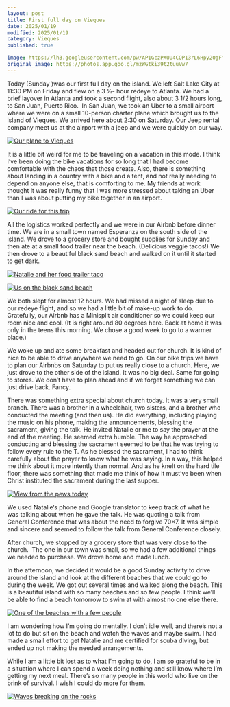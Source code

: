 ```yaml
---
layout: post
title: First full day on Vieques 
date: 2025/01/19
modified: 2025/01/19
category: Vieques 
published: true

image: https://lh3.googleusercontent.com/pw/AP1GczPXUU4COP13rL6Hpy20gFf3RPKU3DYU3seJnM0uhDZR3bSNwSRFME1W3Z_2yF5oBCjXrW9gc2ruVQs0BHh27ZuIVabHKcEm3_COGwoMMXQHVnrP84UT=s0-no
original_image: https://photos.app.goo.gl/mzWGtki39t2tuuVw7
---
```


Today (Sunday )was our first full day on the island. We left Salt Lake City at 11:30 PM on Friday and flew on a 3 ½- hour redeye to Atlanta. We had a brief layover in Atlanta and took a second flight, also about 3 1/2 hours long, to San Juan, Puerto Rico.  In San Juan, we took an Uber to a small airport where we were on a small 10-person charter plane which brought us to the island of Vieques. We arrived here about 2:30 on Saturday. Our Jeep rental company meet us at the airport with a jeep and we were quickly on our way.

[![Our plane to Vieques](https://lh3.googleusercontent.com/pw/AP1GczP5KsTsoaadX0T1s3Ii6u4HhkeggKcVZ4fhH4hSpu6bSxTPqVmrkrC0DYjmARNuAKnfZpLIvd6dgVvs_mOw8JDlkghcPeGiwxyBRO2TIeS7J0hzHyBm=s0-no)](https://photos.app.goo.gl/1vwJ4XVyN4n7WSXQ7)


It is a little bit weird for me to be traveling on a vacation in this mode. I think I’ve been doing the bike vacations for so long that I had become comfortable with the chaos that those create. Also, there is something about landing in a country with a bike and a tent, and not really needing to depend on anyone else, that is comforting to me. My friends at work thought it was really funny that I was more stressed about taking an Uber than I was about putting my bike together in an airport.

[![Our ride for this trip](https://lh3.googleusercontent.com/pw/AP1GczP96dzv2c2fbbDAhGGIM9lWbjZr7ZReC4HyXJQfVpjVsYP6jmNpceIHLQfhmy2ys5bMhoOT1suyhf-DNmJi4qjMv-HmkAIYNfR9TD0ZFvO5HnVhU-GN=s0-no)](https://photos.app.goo.gl/D5ucgn51b34uGh519)


All the logistics worked perfectly and we were in our Airbnb before dinner time. We are in a small town named Esperanza on the south side of the island. We drove to a grocery store and bought supplies for Sunday and then ate at a small food trailer near the beach. (Delicious veggie tacos!) We then drove to a beautiful black sand beach and walked on it until it started to get dark.

[![Natalie and her food trailer taco](https://lh3.googleusercontent.com/pw/AP1GczPGQVO1-0iTy82Jf93adT5fLzAXKP1L_WBlFoc_GRN0uNHITxaCT2fLeTpyI0LVU29NntCtclqL-BqP6sZbtAvAY_cb8-XzZ4GQdnlgnDb17dNfxHKK=s0-no)](https://photos.app.goo.gl/QgoE4VAjHi1WRpwf8)

[![Us on the black sand beach](https://lh3.googleusercontent.com/pw/AP1GczPRwZxZBGHSzmSEeN0blgQzOkUuj9eED_WjcTvMjQUtWZUoEE0jv7s0ct8UeE1D7V_9Z3IwmmbC9yw2oS1kKiQT2YY88_PDBBgsqYsfcrm8C4NmkEP6=s0-no)](https://photos.app.goo.gl/ZDESieZJuV3Fsnov5)

We both slept for almost 12 hours. We had missed a night of sleep due to our redeye flight, and so we had a little bit of make-up work to do. Gratefully, our Airbnb has a Minisplit air conditioner so we could keep our room nice and cool. (It is right around 80 degrees here. Back at home it was only in the teens this morning. We chose a good week to go to a warmer place.)

We woke up and ate some breakfast and headed out for church. It is kind of nice to be able to drive anywhere we need to go. On our bike trips we have to plan our Airbnbs on Saturday to put us really close to a church. Here, we just drove to the other side of the island. It was no big deal. Same for going to stores. We don’t have to plan ahead and if we forget something we can just drive back. Fancy.

There was something extra special about church today. It was a very small branch. There was a brother in a wheelchair, two sisters, and a brother who conducted the meeting (and then us). He did everything, including playing the music on his phone, making the announcements, blessing the sacrament, giving the talk. He invited Natalie or me to say the prayer at the end of the meeting. He seemed extra humble. The way he approached conducting and blessing the sacrament seemed to be that he was trying to follow every rule to the T. As he blessed the sacrament, I had to think carefully about the prayer to know what he was saying. In a way, this helped me think about it more intently than normal. And as he knelt on the hard tile floor, there was something that made me think of how it must’ve been when Christ instituted the sacrament during the last supper. 

[![View from the pews today](https://lh3.googleusercontent.com/pw/AP1GczN25e5eYKZobN-3uBK_4jg48MhQFtf0p97iZPRb0v5di9MBLpXxsDIsePIYV8t7FVtm8l5s1B8drwmcwWBLK335DVmmBxi1_a64VqHf5shvRHy6fPEh=s0-no)](https://photos.app.goo.gl/DCFgrqABrNJjNFKE8)


We used Natalie‘s phone and Google translator to keep track of what he was talking about when he gave the talk. He was quoting a talk from General Conference that was about the need to forgive 70×7. It was simple and sincere and seemed to follow the talk from General Conference closely.

After church, we stopped by a grocery store that was very close to the church.  The one in our town was small, so we had a few additional things we needed to purchase. We drove home and made lunch. 

In the afternoon, we decided it would be a good Sunday activity to drive around the island and look at the different beaches that we could go to during the week. We got out several times and walked along the beach. This is a beautiful island with so many beaches and so few people. I think we’ll be able to find a beach tomorrow to swim at with almost no one else there.

[![One of the beaches with a few people](https://lh3.googleusercontent.com/pw/AP1GczNH2viR6HFOBMWObg0V6siQtgiWI2ClO8LDTaMGE_zV6LyXp3KC1Moak9X9tRGHjSoPiieBe_pc-WTvzibxeTOfIM0FDB95bDUU8NvXUnXYQ6FtbGSB=s0-no)](https://photos.app.goo.gl/9SNR2GP4Q3S2od4J8)


I am wondering how I’m going do mentally. I don’t idle well, and there’s not a lot to do but sit on the beach and watch the waves and maybe swim. I had made a small effort to get Natalie and me certified for scuba diving, but ended up not making the needed arrangements. 

While I am a little bit lost as to what I’m going to do, I am so grateful to be in a situation where I can spend a week doing nothing and still know where I’m getting my next meal. There’s so many people in this world who live on the brink of survival. I wish I could do more for them.

[![Waves breaking on the rocks](https://lh3.googleusercontent.com/pw/AP1GczPIsezvii9HEjPXpTDDNA4yNlmhj3l9cshIr4FQbhri2Fo5nHzuRQ-Est9pUg9pK14sKys72zaJ_ktwm6OcIbCUvSCt-g3RujD2zuvlD1eLlETLTQ7O=s0-no)](https://photos.app.goo.gl/sHhrUjT8tAGWo6K37)





